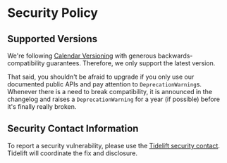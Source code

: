 # Security Policy

## Supported Versions

We're following [Calendar Versioning](https://calver.org) with generous backwards-compatibility guarantees.
Therefore, we only support the latest version.

That said, you shouldn't be afraid to upgrade if you only use our documented public APIs and pay attention to `DeprecationWarning`s.
Whenever there is a need to break compatibility, it is announced in the changelog and raises a `DeprecationWarning` for a year (if possible) before it's finally really broken.


## Security Contact Information

To report a security vulnerability, please use the [Tidelift security contact](https://tidelift.com/security).
Tidelift will coordinate the fix and disclosure.
